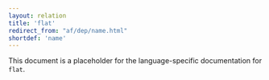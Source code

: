 ```yaml
---
layout: relation
title: 'flat'
redirect_from: "af/dep/name.html"
shortdef: 'name'
---
```


This document is a placeholder for the language-specific documentation
for `flat`.
